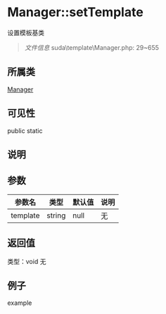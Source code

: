 # Manager::setTemplate
设置模板基类
> *文件信息* suda\template\Manager.php: 29~655
## 所属类 

[Manager](../Manager.md)

## 可见性

  public  static
## 说明



## 参数

| 参数名 | 类型 | 默认值 | 说明 |
|--------|-----|-------|-------|
| template |  string | null | 无 |

## 返回值
类型：void
无

## 例子

example